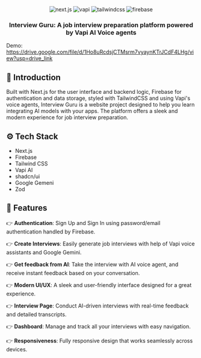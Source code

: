 <div align="center">
  
  <div>
    <img src="https://img.shields.io/badge/-Next.JS-black?style=for-the-badge&logoColor=white&logo=nextdotjs&color=black" alt="next.js" />
    <img src="https://img.shields.io/badge/-Vapi-white?style=for-the-badge&color=5dfeca" alt="vapi" />
    <img src="https://img.shields.io/badge/-Tailwind_CSS-black?style=for-the-badge&logoColor=white&logo=tailwindcss&color=06B6D4" alt="tailwindcss" />
    <img src="https://img.shields.io/badge/-Firebase-black?style=for-the-badge&logoColor=white&logo=firebase&color=DD2C00" alt="firebase" />
  </div>

  <h3 align="center">Interview Guru: A job interview preparation platform powered by Vapi AI Voice agents</h3>

</div>

Demo: https://drive.google.com/file/d/1Ho8uRcdsjCTMsrm7vyaynKTrJCdF4LHg/view?usp=drive_link


## 🤖 Introduction

Built with Next.js for the user interface and backend logic, Firebase for authentication and data storage, styled with TailwindCSS and using Vapi's voice agents, Interview Guru is a website project designed to help you learn integrating AI models with your apps. The platform offers a sleek and modern experience for job interview preparation.


## ⚙️ Tech Stack

- Next.js
- Firebase
- Tailwind CSS
- Vapi AI
- shadcn/ui
- Google Gemeni
- Zod

## 🔋 Features

👉 **Authentication**: Sign Up and Sign In using password/email authentication handled by Firebase.

👉 **Create Interviews**: Easily generate job interviews with help of Vapi voice assistants and Google Gemini.

👉 **Get feedback from AI**: Take the interview with AI voice agent, and receive instant feedback based on your conversation.

👉 **Modern UI/UX**: A sleek and user-friendly interface designed for a great experience.

👉 **Interview Page**: Conduct AI-driven interviews with real-time feedback and detailed transcripts.

👉 **Dashboard**: Manage and track all your interviews with easy navigation.

👉 **Responsiveness**: Fully responsive design that works seamlessly across devices.

